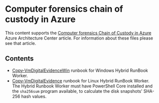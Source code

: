 # Computer forensics chain of custody in Azure

This content supports the [Computer forensics Chain of Custody in Azure](https://docs.microsoft.com/azure/architecture/example-scenario/forensics/) Azure Architecture Center article. For information about these files please see that article.

## Contents

* [Copy‑VmDigitalEvidenceWin](./Copy‑VmDigitalEvidenceWin.ps1) runbook for Windows Hybrid RunBook Worker.
* [Copy‑VmDigitalEvidence](./Copy‑VmDigitalEvidence.ps1) runbook for Linux Hybrid RunBook Worker. The Hybrid Runbook Worker must have PowerShell Core installed and the `sha256sum` program available, to calculate the disk snapshots' SHA-256 hash values.